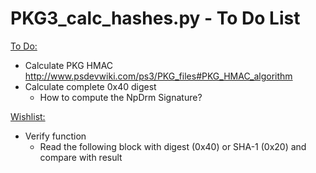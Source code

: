 # PKG3_calc_hashes.py - To Do List

<u>To Do:</u>
* Calculate PKG HMAC 
  http://www.psdevwiki.com/ps3/PKG_files#PKG_HMAC_algorithm
* Calculate complete 0x40 digest
  * How to compute the NpDrm Signature?


<u>Wishlist:</u>
* Verify function
  * Read the following block with digest (0x40) or SHA-1 (0x20) and compare with result
